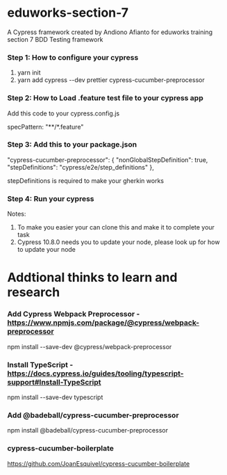 # eduworks-section-7
A Cypress framework created by Andiono Afianto for eduworks training section 7 BDD Testing framework

### Step 1: How to configure your cypress
1. yarn init
2. yarn add cypress --dev prettier cypress-cucumber-preprocessor

### Step 2: How to Load .feature test file to your cypress app
Add this code to your cypress.config.js

specPattern: "**/*.feature"

### Step 3: Add this to your package.json

  "cypress-cucumber-preprocessor": {
    "nonGlobalStepDefinition": true,
    "stepDefinitions": "cypress/e2e/step_definitions"
  },

stepDefinitions is required to make your gherkin works

### Step 4: Run your cypress

Notes: 
1. To make you easier your can clone this and make it to complete your task
2. Cypress 10.8.0 needs you to update your node, please look up for how to update your node

# Addtional thinks to learn and research
### Add Cypress Webpack Preprocessor - https://www.npmjs.com/package/@cypress/webpack-preprocessor
npm install --save-dev @cypress/webpack-preprocessor

### Install TypeScript - https://docs.cypress.io/guides/tooling/typescript-support#Install-TypeScript
npm install --save-dev typescript

### Add @badeball/cypress-cucumber-preprocessor
npm install @badeball/cypress-cucumber-preprocessor

### cypress-cucumber-boilerplate
https://github.com/JoanEsquivel/cypress-cucumber-boilerplate
